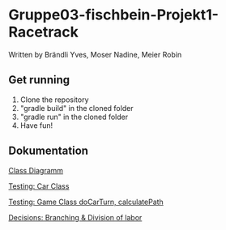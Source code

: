 # Gruppe03-fischbein-Projekt1-Racetrack
Written by Brändli Yves, Moser Nadine, Meier Robin

## Get running
1. Clone the repository
2. "gradle build" in the cloned folder
3. "gradle run" in the cloned folder
4. Have fun!

## Dokumentation
[Class Diagramm](docs/Diagramm/classDiagramm.png)

[Testing: Car Class](docs/Testing/testing-car-documentation.pdf)

[Testing: Game Class doCarTurn, calculatePath](docs/Testing/testing-doCarTurn-documentation.pdf)

[Decisions: Branching & Division of labor](docs/Decisions/Decision_protocol.pdf)
